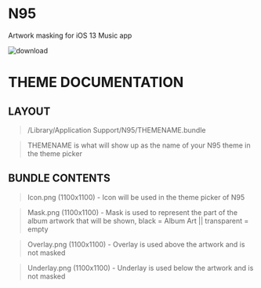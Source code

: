 # N95
Artwork masking for iOS 13 Music app

![download](https://i.ibb.co/ZM05H6T/banner.png)

# THEME DOCUMENTATION

## LAYOUT
> /Library/Application Support/N95/THEMENAME.bundle

> THEMENAME is what will show up as the name of your N95 theme in the theme picker

## BUNDLE CONTENTS
> Icon.png (1100x1100) - Icon will be used in the theme picker of N95

> Mask.png (1100x1100) - Mask is used to represent the part of the album artwork that will be shown, black = Album Art || transparent = empty

> Overlay.png (1100x1100) - Overlay is used above the artwork and is not masked

> Underlay.png (1100x1100) - Underlay is used below the artwork and is not masked
